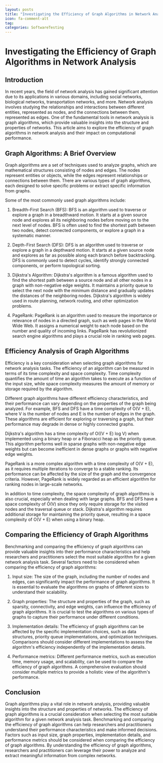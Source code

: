 ```yaml
---
layout: posts
title: "Investigating the Efficiency of Graph Algorithms in Network Analysis"
icon: fa-comment-alt
tag:      
categories: SoftwareTesting
---
```



# Investigating the Efficiency of Graph Algorithms in Network Analysis

## Introduction

In recent years, the field of network analysis has gained significant attention due to its applications in various domains, including social networks, biological networks, transportation networks, and more. Network analysis involves studying the relationships and interactions between different entities, represented as nodes, and the connections between them, represented as edges. One of the fundamental tools in network analysis is graph algorithms, which provide valuable insights into the structure and properties of networks. This article aims to explore the efficiency of graph algorithms in network analysis and their impact on computational performance.

## Graph Algorithms: A Brief Overview

Graph algorithms are a set of techniques used to analyze graphs, which are mathematical structures consisting of nodes and edges. The nodes represent entities or objects, while the edges represent relationships or connections between them. There are various types of graph algorithms, each designed to solve specific problems or extract specific information from graphs.

Some of the most commonly used graph algorithms include:

1. Breadth-First Search (BFS): BFS is an algorithm used to traverse or explore a graph in a breadthward motion. It starts at a given source node and explores all its neighboring nodes before moving on to the next level of nodes. BFS is often used to find the shortest path between two nodes, detect connected components, or explore a graph in a systematic manner.

2. Depth-First Search (DFS): DFS is an algorithm used to traverse or explore a graph in a depthward motion. It starts at a given source node and explores as far as possible along each branch before backtracking. DFS is commonly used to detect cycles, identify strongly connected components, or perform topological sorting.

3. Dijkstra's Algorithm: Dijkstra's algorithm is a famous algorithm used to find the shortest path between a source node and all other nodes in a graph with non-negative edge weights. It maintains a priority queue to select the next node with the minimum distance and gradually updates the distances of the neighboring nodes. Dijkstra's algorithm is widely used in route planning, network routing, and other optimization problems.

4. PageRank: PageRank is an algorithm used to measure the importance or relevance of nodes in a directed graph, such as web pages in the World Wide Web. It assigns a numerical weight to each node based on the number and quality of incoming links. PageRank has revolutionized search engine algorithms and plays a crucial role in ranking web pages.

## Efficiency Analysis of Graph Algorithms

Efficiency is a key consideration when selecting graph algorithms for network analysis tasks. The efficiency of an algorithm can be measured in terms of its time complexity and space complexity. Time complexity quantifies the amount of time an algorithm takes to execute as a function of the input size, while space complexity measures the amount of memory or storage required by the algorithm.

Different graph algorithms have different efficiency characteristics, and their performance can vary depending on the properties of the graph being analyzed. For example, BFS and DFS have a time complexity of O(V + E), where V is the number of nodes and E is the number of edges in the graph. These algorithms are efficient for exploring or traversing a graph, but their performance may degrade in dense or highly connected graphs.

Dijkstra's algorithm has a time complexity of O((V + E) log V) when implemented using a binary heap or a Fibonacci heap as the priority queue. This algorithm performs well in sparse graphs with non-negative edge weights but can become inefficient in dense graphs or graphs with negative edge weights.

PageRank is a more complex algorithm with a time complexity of O(V + E), as it requires multiple iterations to converge to a stable ranking. Its performance can be affected by the size of the graph and the convergence criteria. However, PageRank is widely regarded as an efficient algorithm for ranking nodes in large-scale networks.

In addition to time complexity, the space complexity of graph algorithms is also crucial, especially when dealing with large graphs. BFS and DFS have a space complexity of O(V) since they only require storage for the visited nodes and the traversal queue or stack. Dijkstra's algorithm requires additional storage for maintaining the priority queue, resulting in a space complexity of O(V + E) when using a binary heap.

## Comparing the Efficiency of Graph Algorithms

Benchmarking and comparing the efficiency of graph algorithms can provide valuable insights into their performance characteristics and help researchers and practitioners select the most suitable algorithm for a given network analysis task. Several factors need to be considered when comparing the efficiency of graph algorithms:

1. Input size: The size of the graph, including the number of nodes and edges, can significantly impact the performance of graph algorithms. It is essential to evaluate the algorithms on graphs of different sizes to understand their scalability.

2. Graph properties: The structure and properties of the graph, such as sparsity, connectivity, and edge weights, can influence the efficiency of graph algorithms. It is crucial to test the algorithms on various types of graphs to capture their performance under different conditions.

3. Implementation details: The efficiency of graph algorithms can be affected by the specific implementation choices, such as data structures, priority queue implementations, and optimization techniques. Comparisons should consider different implementations to assess the algorithm's efficiency independently of the implementation details.

4. Performance metrics: Different performance metrics, such as execution time, memory usage, and scalability, can be used to compare the efficiency of graph algorithms. A comprehensive evaluation should consider multiple metrics to provide a holistic view of the algorithm's performance.

## Conclusion

Graph algorithms play a vital role in network analysis, providing valuable insights into the structure and properties of networks. The efficiency of graph algorithms is a crucial consideration when selecting the most suitable algorithm for a given network analysis task. Benchmarking and comparing the efficiency of graph algorithms can help researchers and practitioners understand their performance characteristics and make informed decisions. Factors such as input size, graph properties, implementation details, and performance metrics should be considered when comparing the efficiency of graph algorithms. By understanding the efficiency of graph algorithms, researchers and practitioners can leverage their power to analyze and extract meaningful information from complex networks.